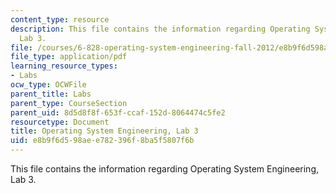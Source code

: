 ```yaml
---
content_type: resource
description: This file contains the information regarding Operating System Engineering,
  Lab 3.
file: /courses/6-828-operating-system-engineering-fall-2012/e8b9f6d598aee782396f8ba5f5807f6b_MIT6_828F12_lab3.pdf
file_type: application/pdf
learning_resource_types:
- Labs
ocw_type: OCWFile
parent_title: Labs
parent_type: CourseSection
parent_uid: 8d5d8f8f-653f-ccaf-152d-8064474c5fe2
resourcetype: Document
title: Operating System Engineering, Lab 3
uid: e8b9f6d5-98ae-e782-396f-8ba5f5807f6b
---
```

This file contains the information regarding Operating System Engineering, Lab 3.

